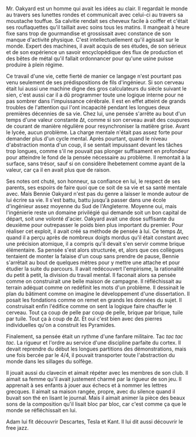 Mr. Oakyard est un homme qui avait les idées au clair. Il regardait le monde au travers ses lunettes rondes et communicait avec celui-ci au travers sa moustache touffue. Sa calvitie rendait ses cheveux facile à coiffer et c'était ses rouflaquettes qu'il taillait avec soins tous les matins. Il mangeait à heure fixe sans trop de gourmandise et grossissait avec constance de son manque d'activité physique. C'est intellectuellement qu'il agissait sur le monde. Expert des machines, il avait acquis de ses études, de son sérieux et de son expérience un savoir encyclopédique des flux de production et des bêtes de métal qu'il fallait ordonnancer pour qu'une usine puisse produire à plein régime. 

Ce travail d'une vie, cette fierté de manier ce langage n'est pourtant pas venu seulement de ses prédispositions de fils d'ingénieur. Si son cerveau était lui aussi une machine digne des gros calculateurs du siècle suivant le sien, c'est aussi car il a dû programmer toute une logique interne pour ne pas sombrer dans l'impuissance cérébrale. Il est en effet atteint de grands troubles de l'attention qui l'ont incapacité pendant les longues deux premières décennies de sa vie. Chez lui, une pensée s'arrête au bout d'un temps d'une valeur constante ∆t, comme si son cerveau avait des coupures de courant de manière régulière pour resynchroniser la matière grise. Avant le lycée, aucun problème. La charge mentale n'était pas assez forte pour demander plus d'un cycle mental. Après pourtant, quand le niveau d'abstraction monta d'un coup, il se sentait impuissant devant les tâches trop longues, comme s'il ne pouvait pas plonger suffisament en profondeur pour atteindre le fond de la pensée nécessaire au problème. Il remontait à la surface, sans trésor, sauf si on considère lhebetement comme ayant de la valeur, car ça il en avait plus que de raison. 

Ses notes ont chuté, son honneur, sa confiance en lui, le respect de ses parents, ses espoirs de faire quoi que ce soit de sa vie et sa santé mentale avec. Mais Bennie Oakyard n'est pas du genre a laisser le monde autour de lui écrire sa vie. Il s'est battu, battu jusqu'à passer dans une école d'ingénieur assez moyenne du Sud de l'Angleterre. Moyenne oui, mais l'ingénierie reste un domaine privilégié qui demande soit un bon capital de départ, soit une volonté d'acier. Oakyard avait une dose suffisante du deuxième pour outrepasser le poids bien plus important du premier. Pour réaliser cet exploit, il avait créé sa méthode de pensée à lui. Ce temps ∆t, quand il a perçu après de nombreux doigts mordus qu'il était constant avec une précision atomique, il a compris qu'il devait s'en servir comme brique élémentaire. Sa pensée s'est alors structurée, et, alors que ces collègues tentaient de monter la falaise d'un coup sans prendre de pause, Bennie s'arrêtait au bout de quelques mètres pour y mettre une attache et pour étudier la suite du parcours. Il avait redécouvert l'empirisme, la rationalité du petit à petit, la division du travail mental. Il faconait alors sa pensée comme on construirait une belle maison de campagne. Il réfléchissait au terrain adéquat comme on redéfinit les mots d'un problème. Il dessinait le plan du bâtiment comme on imagine le développement d'une dissertation. Il posait les fondations comme on remet en grands les données du sujet. Il construisait enfin l'édifice comme on sent la logique faire chauffer le cerveau. Tout ça coup de pelle par coup de pelle, brique par brique, tuile par tuile. Tout ça à coup de ∆t. Et oui c'est bien avec des pierres individuelles qu'on a construit les Pyramides. 

Finalement, sa pensée était un rythme d'une fanfare militaire. Tac *tac tac tac*. La rigueur et l'ordre au service d'une discipline parfaite du cortex. Il devait reprendre du début les longues partitions des démonstrations, mais une fois bercée par le 4/4, il pouvait transporter toute l'abstraction du monde dans les sillages du solfège. 

Il jouait aussi du clavecin et aimait répéter avec les membres de son club. Il aimait sa femme qu'il avait justement charmé par la rigueur de son jeu. Il apprenait à ses enfants à jouer aux échecs et à nommer les lettres grecques. Il aimait sa maison rangée, propre, avec du silence quand il buvait son thé en lisant le journal. Mais il aimait animer la pièce des beaux sons de la composition qu'il lisait bloc par bloc, car c'est comme ça que le monde se réfléchissait en lui. 

Adam lui fit découvrir Descartes, Tesla et Kant. Il lui dit aussi découvrir le free jazz. 

